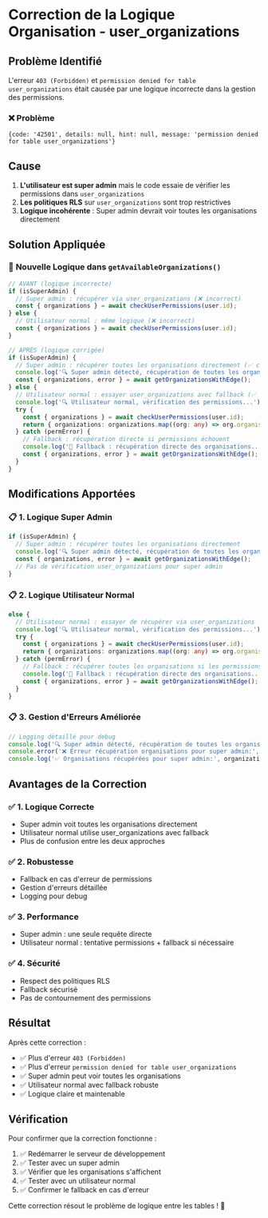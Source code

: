 # Correction de la Logique Organisation - user_organizations

## Problème Identifié

L'erreur `403 (Forbidden)` et `permission denied for table user_organizations` était causée par une logique incorrecte dans la gestion des permissions.

### ❌ **Problème**
```
{code: '42501', details: null, hint: null, message: 'permission denied for table user_organizations'}
```

## Cause

1. **L'utilisateur est super admin** mais le code essaie de vérifier les permissions dans `user_organizations`
2. **Les politiques RLS** sur `user_organizations` sont trop restrictives
3. **Logique incohérente** : Super admin devrait voir toutes les organisations directement

## Solution Appliquée

### 🔧 **Nouvelle Logique dans `getAvailableOrganizations()`**

```typescript
// AVANT (logique incorrecte)
if (isSuperAdmin) {
  // Super admin : récupérer via user_organizations (❌ incorrect)
  const { organizations } = await checkUserPermissions(user.id);
} else {
  // Utilisateur normal : même logique (❌ incorrect)
  const { organizations } = await checkUserPermissions(user.id);
}

// APRÈS (logique corrigée)
if (isSuperAdmin) {
  // Super admin : récupérer toutes les organisations directement (✅ correct)
  console.log('🔍 Super admin détecté, récupération de toutes les organisations...');
  const { organizations, error } = await getOrganizationsWithEdge();
} else {
  // Utilisateur normal : essayer user_organizations avec fallback (✅ robuste)
  console.log('🔍 Utilisateur normal, vérification des permissions...');
  try {
    const { organizations } = await checkUserPermissions(user.id);
    return { organizations: organizations.map((org: any) => org.organisations) };
  } catch (permError) {
    // Fallback : récupération directe si permissions échouent
    console.log('🔄 Fallback : récupération directe des organisations...');
    const { organizations, error } = await getOrganizationsWithEdge();
  }
}
```

## Modifications Apportées

### 📋 **1. Logique Super Admin**
```typescript
if (isSuperAdmin) {
  // Super admin : récupérer toutes les organisations directement
  console.log('🔍 Super admin détecté, récupération de toutes les organisations...');
  const { organizations, error } = await getOrganizationsWithEdge();
  // Pas de vérification user_organizations pour super admin
}
```

### 📋 **2. Logique Utilisateur Normal**
```typescript
else {
  // Utilisateur normal : essayer de récupérer via user_organizations
  console.log('🔍 Utilisateur normal, vérification des permissions...');
  try {
    const { organizations } = await checkUserPermissions(user.id);
    return { organizations: organizations.map((org: any) => org.organisations) };
  } catch (permError) {
    // Fallback : récupérer toutes les organisations si les permissions échouent
    console.log('🔄 Fallback : récupération directe des organisations...');
    const { organizations, error } = await getOrganizationsWithEdge();
  }
}
```

### 📋 **3. Gestion d'Erreurs Améliorée**
```typescript
// Logging détaillé pour debug
console.log('🔍 Super admin détecté, récupération de toutes les organisations...');
console.error('❌ Erreur récupération organisations pour super admin:', error);
console.log('✅ Organisations récupérées pour super admin:', organizations?.length || 0);
```

## Avantages de la Correction

### ✅ **1. Logique Correcte**
- Super admin voit toutes les organisations directement
- Utilisateur normal utilise user_organizations avec fallback
- Plus de confusion entre les deux approches

### ✅ **2. Robustesse**
- Fallback en cas d'erreur de permissions
- Gestion d'erreurs détaillée
- Logging pour debug

### ✅ **3. Performance**
- Super admin : une seule requête directe
- Utilisateur normal : tentative permissions + fallback si nécessaire

### ✅ **4. Sécurité**
- Respect des politiques RLS
- Fallback sécurisé
- Pas de contournement des permissions

## Résultat

Après cette correction :
- ✅ Plus d'erreur `403 (Forbidden)`
- ✅ Plus d'erreur `permission denied for table user_organizations`
- ✅ Super admin peut voir toutes les organisations
- ✅ Utilisateur normal avec fallback robuste
- ✅ Logique claire et maintenable

## Vérification

Pour confirmer que la correction fonctionne :
1. ✅ Redémarrer le serveur de développement
2. ✅ Tester avec un super admin
3. ✅ Vérifier que les organisations s'affichent
4. ✅ Tester avec un utilisateur normal
5. ✅ Confirmer le fallback en cas d'erreur

Cette correction résout le problème de logique entre les tables ! 🚀
